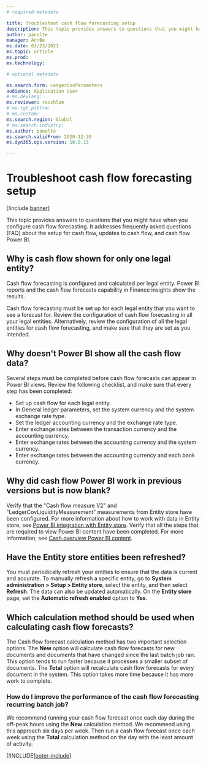 ```yaml
---
# required metadata

title: Troubleshoot cash flow forecasting setup
description: This topic provides answers to questions that you might have when you configure cash flow forecasting. It addresses frequently asked questions (FAQ) about the setup for cash flow, updates to cash flow, and cash flow Power BI.
author: panolte
manager: AnnBe
ms.date: 03/23/2021
ms.topic: article
ms.prod: 
ms.technology: 

# optional metadata

ms.search.form: LedgerCovParameters
audience: Application User
# ms.devlang: 
ms.reviewer: roschlom
# ms.tgt_pltfrm: 
# ms.custom: 
ms.search.region: Global
# ms.search.industry: 
ms.author: panolte 
ms.search.validFrom: 2020-12-30
ms.dyn365.ops.version: 10.0.15

---
```


# Troubleshoot cash flow forecasting setup

[!include [banner](../includes/banner.md)]

This topic provides answers to questions that you might have when you configure cash flow forecasting. It addresses frequently asked questions (FAQ) about the setup for cash flow, updates to cash flow, and cash flow Power BI.

## Why is cash flow shown for only one legal entity?

Cash flow forecasting is configured and calculated per legal entity. Power BI reports and the cash flow forecasts capability in Finance insights show the results.

Cash flow forecasting must be set up for each legal entity that you want to see a forecast for. Review the configuration of cash flow forecasting in all your legal entities. Alternatively, review the configuration of all the legal entities for cash flow forecasting, and make sure that they are set as you intended.

## Why doesn't Power BI show all the cash flow data?

Several steps must be completed before cash flow forecasts can appear in Power BI views. Review the following checklist, and make sure that every step has been completed:

- Set up cash flow for each legal entity.
- In General ledger parameters, set the system currency and the system exchange rate type.
- Set the ledger accounting currency and the exchange rate type.
- Enter exchange rates between the transaction currency and the accounting currency.
- Enter exchange rates between the accounting currency and the system currency.
- Enter exchange rates between the accounting currency and each bank currency.

## Why did cash flow Power BI work in previous versions but is now blank?

Verify that the "Cash flow measure V2" and "LedgerCovLiquidityMeasurement" measurements from Entity store have been configured. For more information about how to work with data in Entity store, see [Power BI integration with Entity store](../../fin-ops-core/dev-itpro/analytics/power-bi-integration-entity-store.md). Verify that all the steps that are required to view Power BI content have been completed. For more information, see [Cash overview Power BI content](Cash-Overview-Power-BI-content.md).

## Have the Entity store entities been refreshed?

You must periodically refresh your entities to ensure that the data is current and accurate. To manually refresh a specific entity, go to **System administration \> Setup \> Entity store**, select the entity, and then select **Refresh**. The data can also be updated automatically. On the **Entity store** page, set the **Automatic refresh enabled** option to **Yes**.

## Which calculation method should be used when calculating cash flow forecasts?

The Cash flow forecast calculation method has two important selection options. The **New** option will calculate cash flow forecasts for new documents and documents that have changed since the last batch job ran. This option tends to run faster because it processes a smaller subset of documents. The **Total** option will recalculate cash flow forecasts for every document in the system. This option takes more time because it has more work to complete.

### How do I improve the performance of the cash flow forecasting recurring batch job?

We recommend running your cash flow forecast once each day during the off-peak hours using the **New** calculation method. We recommend using this approach six days per week. Then run a cash flow forecast once each week using the **Total** calculation method on the day with the least amount of activity.

[!INCLUDE[footer-include](../../includes/footer-banner.md)]

